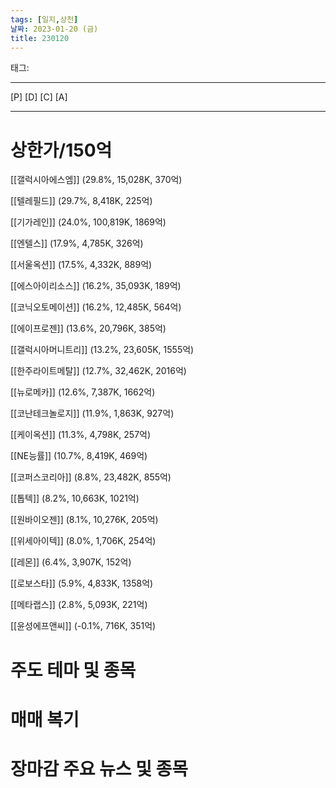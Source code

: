 ```yaml
---
tags: [일지,상천]
날짜: 2023-01-20 (금)
title: 230120
---
```

태그: 
___
[P]
[D]
[C]
[A]

___
# 상한가/150억 

[[갤럭시아에스엠]] (29.8%, 15,028K, 370억)


[[텔레필드]] (29.7%, 8,418K, 225억)


[[기가레인]] (24.0%, 100,819K, 1869억)


[[엔텔스]] (17.9%, 4,785K, 326억)


[[서울옥션]] (17.5%, 4,332K, 889억)


[[에스아이리소스]] (16.2%, 35,093K, 189억)


[[코닉오토메이션]] (16.2%, 12,485K, 564억)


[[에이프로젠]] (13.6%, 20,796K, 385억)


[[갤럭시아머니트리]] (13.2%, 23,605K, 1555억)


[[한주라이트메탈]] (12.7%, 32,462K, 2016억)


[[뉴로메카]] (12.6%, 7,387K, 1662억)


[[코난테크놀로지]] (11.9%, 1,863K, 927억)


[[케이옥션]] (11.3%, 4,798K, 257억)


[[NE능률]] (10.7%, 8,419K, 469억)


[[코퍼스코리아]] (8.8%, 23,482K, 855억)


[[톱텍]] (8.2%, 10,663K, 1021억)


[[원바이오젠]] (8.1%, 10,276K, 205억)


[[위세아이텍]] (8.0%, 1,706K, 254억)


[[레몬]] (6.4%, 3,907K, 152억)


[[로보스타]] (5.9%, 4,833K, 1358억)


[[메타랩스]] (2.8%, 5,093K, 221억)


[[윤성에프앤씨]] (-0.1%, 716K, 351억)

# 주도 테마 및 종목


# 매매 복기


# 장마감 주요 뉴스 및 종목
